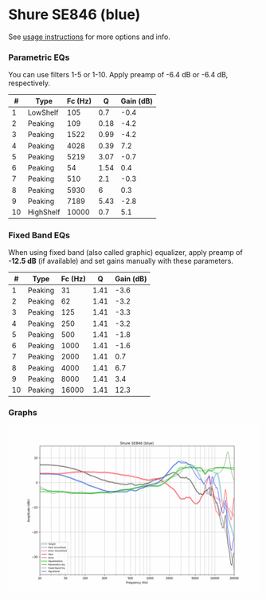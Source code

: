 # Shure SE846 (blue)
See [usage instructions](https://github.com/jaakkopasanen/AutoEq#usage) for more options and info.

### Parametric EQs
You can use filters 1-5 or 1-10. Apply preamp of -6.4 dB or -6.4 dB, respectively.

|   # | Type      |   Fc (Hz) |    Q |   Gain (dB) |
|-----|-----------|-----------|------|-------------|
|   1 | LowShelf  |       105 | 0.7  |        -0.4 |
|   2 | Peaking   |       109 | 0.18 |        -4.2 |
|   3 | Peaking   |      1522 | 0.99 |        -4.2 |
|   4 | Peaking   |      4028 | 0.39 |         7.2 |
|   5 | Peaking   |      5219 | 3.07 |        -0.7 |
|   6 | Peaking   |        54 | 1.54 |         0.4 |
|   7 | Peaking   |       510 | 2.1  |        -0.3 |
|   8 | Peaking   |      5930 | 6    |         0.3 |
|   9 | Peaking   |      7189 | 5.43 |        -2.8 |
|  10 | HighShelf |     10000 | 0.7  |         5.1 |

### Fixed Band EQs
When using fixed band (also called graphic) equalizer, apply preamp of **-12.5 dB** (if available) and set gains manually with these parameters.

|   # | Type    |   Fc (Hz) |    Q |   Gain (dB) |
|-----|---------|-----------|------|-------------|
|   1 | Peaking |        31 | 1.41 |        -3.6 |
|   2 | Peaking |        62 | 1.41 |        -3.2 |
|   3 | Peaking |       125 | 1.41 |        -3.3 |
|   4 | Peaking |       250 | 1.41 |        -3.2 |
|   5 | Peaking |       500 | 1.41 |        -1.8 |
|   6 | Peaking |      1000 | 1.41 |        -1.6 |
|   7 | Peaking |      2000 | 1.41 |         0.7 |
|   8 | Peaking |      4000 | 1.41 |         6.7 |
|   9 | Peaking |      8000 | 1.41 |         3.4 |
|  10 | Peaking |     16000 | 1.41 |        12.3 |

### Graphs
![](./Shure%20SE846%20(blue).png)
